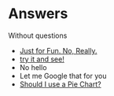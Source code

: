 # Answers

Without questions

- [Just for Fun. No, Really.](https://justforfunnoreally.dev)
- [try it and see!](https://tryitands.ee)
- No hello
- Let me Google that for you
- [Should I use a Pie Chart?](https://www.shouldiuseapiechart.com)
